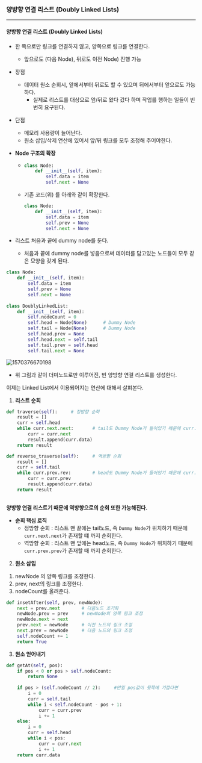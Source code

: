 ### 양뱡향 연결  리스트 (Doubly Linked Lists)

---

#### 

#### 양방향 연결 리스트 (Doubly Linked Lists)

- 한 쪽으로만 링크를 연결하지 않고, 양쪽으로 링크를 연결한다.

  - 앞으로도 (다음 Node), 뒤로도 이전 Node) 진행 가능

- 장점

  - 데이터 원소 순회시, 앞에서부터 뒤로도 할 수 있으며 뒤에서부터 앞으로도 가능하다.
    - 실제로 리스트를 대상으로 앞/뒤로 왔다 갔다 하며 작업를 행하는 일들이 빈번히 요구된다.

- 단점

  - 메모리 사용량이 늘어난다.
  - 원소 삽입/삭제 연산에 있어서 앞/뒤 링크를 모두 조정해 주어야한다.

  

- **Node 구조의 확장**

  - ```python
    class Node:
        def __init__(self, item):
            self.data = item
            self.next = None
    ```

  - 기존 코드(위) 를 아래와 같이 확장한다.

    ```python
    class Node:
        def __init__(self, item):
            self.data = item
            self.prev = None
            self.next = None
    ```

- 리스트 처음과 끝에 dummy node를 둔다.

  - 처음과 끝에 dummy node를 넣음으로써 데이터를 담고있는 노드들이 모두 같은 모양을 갖게 된다.

```python
class Node:
    def __init__(self, item):
        self.data = item
        self.prev = None
        self.next = None
        
class DoublyLinkedList:
    def __init__(self, item):
        self.nodeCount = 0
        self.head = Node(None)		# Dummy Node
        self.tail = Node(None)		# Dummy Node
        self.head.prev = None
        self.head.next = self.tail
        self.tail.prev = self.head
        self.tail.next = None
```

![1570376670198](C:\Users\duwjd\AppData\Roaming\Typora\typora-user-images\1570376670198.png)

* 위 그림과 같이 더미노드로만 이루어진, 빈 양방향 연결 리스트를 생성한다.



이제는 Linked List에서 이용되어지는 연산에 대해서 살펴본다.

1)	**리스트 순회**

```python
def traverse(self):		# 정방향 순회
    result = []
    curr = self.head
    while curr.next.next:		# tail도 Dummy Node가 들어있기 때문에 curr.next.next가 유효한 동안 순회
        curr = curr.next
        result.append(curr.data)
    return result

def reverse_traverse(self):		# 역방향 순회
    result = []
    curr = self.tail
    while curr.prev.rev:		# head도 Dummy Node가 들어있기 때문에 curr.prev.prev가 유효한 동안 순회
        curr = curr.prev
        result.append(curr.data)
    return result
    
```

**양방향 연결 리스트기 때문에 역방향으로의 순회 또한 가능해진다.**

* **순회 핵심 로직**
  * 정방향 순회 : 리스트 맨 끝에는 tail노드, 즉 `Dummy Node`가 위치하기 때문에 `curr.next.next`가 존재할 떄 까지 순회한다.
  * 역방향 순회 : 리스트 맨 앞에는 head노드, 즉 `Dummy Node`가 위치하기 때문에 `curr.prev.prev`가 존재할 때 까지 순회한다.



2) **원소 삽입**

1. newNode 의 양쪽 링크를 조정한다.
2. prev, next의 링크를 조정한다.
3. nodeCount를 올려준다.

```python
def insetAfter(self, prev, newNode):
    next = prev.next		# 다음노드 초기화
    newNode.prev = prev		# newNode의 양쪽 링크 조정
    newNode.next = next
    prev.next = newNode		# 이전 노드의 링크 조정
    next.prev = newNode		# 다음 노드의 링크 조정
    self.nodeCount += 1
    return True
```



3) **원소 얻어내기**

```python
def getAt(self, pos):
    if pos < 0 or pos > self.nodeCount:
        return None
    
    if pos > (self.nodeCount // 2):		#만일 pos값이 뒷쪽에 가깝다면
        i = 0
        curr = self.tail
        while i < self.nodeCount - pos + 1:
            curr = curr.prev
            i += 1
    else:
        i = 0
        curr = self.head
        while i < pos:
            curr = curr.next
            i += 1
    return curr.data
        
```

